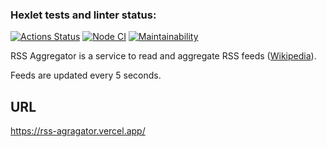 ### Hexlet tests and linter status:
[![Actions Status](https://github.com/portal-x/frontend-project-lvl3/workflows/hexlet-check/badge.svg)](https://github.com/portal-x/frontend-project-lvl3/actions)
[![Node CI](https://github.com/portal-x/frontend-project-lvl3/actions/workflows/nodejs.yml/badge.svg)](https://github.com/portal-x/frontend-project-lvl3/actions/workflows/nodejs.yml)
[![Maintainability](https://api.codeclimate.com/v1/badges/05b1b7efd2a9c3b9e309/maintainability)](https://codeclimate.com/github/portal-x/frontend-project-lvl3/maintainability)

RSS Aggregator is a service to read and aggregate RSS feeds ([Wikipedia](https://en.wikipedia.org/wiki/RSS)).

Feeds are updated every 5 seconds.
## URL

https://rss-agragator.vercel.app/